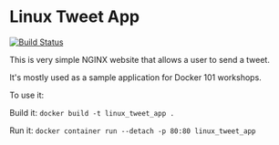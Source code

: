 # Linux Tweet App

[![Build Status](https://travis-ci.org/krootee/autobuilds.svg?branch=master)](https://travis-ci.org/krootee/autobuilds)

This is very simple NGINX website that allows a user to send a tweet. 

It's mostly used as a sample application for Docker 101 workshops. 

To use it:

Build it:
`docker build -t linux_tweet_app .`

Run it:
`docker container run --detach -p 80:80 linux_tweet_app`
